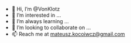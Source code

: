 - 👋 Hi, I’m @VonKlotz
- 👀 I’m interested in ...
- 🌱 I’m always learning ...
- 💞️ I’m looking to collaborate on ...
- 📫 Reach me at mateusz.kocoiwcz@gmail.com

<!---
VonKlotz/VonKlotz is a ✨ special ✨ repository because its `README.md` (this file) appears on your GitHub profile.
You can click the Preview link to take a look at your changes.
--->
